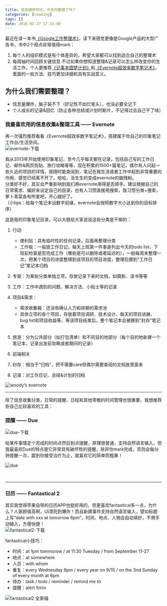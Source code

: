 ```yaml
---
title: 信息爆炸时代，今天你整理了吗？
categories: [reading]
tags: []
date: 2016-02-27 17:33:08
---
```


最近在读一本书[《Google工作整理术》](http://book.douban.com/subject/26671649/)，读下来感觉更像是Google产品的大型广告书，书中2个观点非常值得mark：

1.  每个人的组织模式是有个体差异的，希望大家都可以找到适合自己的整理术
2.  每周抽时间回顾关键信息
不过如果你想知道整理&amp;记录可以怎么样改变你的生活工作，个人更推荐[《记事本圆梦计划》](http://book.douban.com/subject/2033803/)和[《Evernote超效率数字笔记术》](http://book.douban.com/subject/24524405/)，里面的一些方法、技巧更加详细和具有实战意义。

<!--more-->

## 为什么我们需要整理？

*   信息量爆炸，脑子装不下（好记性不如烂笔头），也没必要全记下
*   个人成长的记录&amp;回忆（防止各种总结或计划时断片，不记得过去自己干了啥）

### 我最喜欢用的信息收集&amp;整理工具 —— Evernote

再一次强烈推荐看看《Evernote超效率数字笔记术》，搭建属于你自己的印象笔记工作台/生活空间。  
![evernote-下载](http://cdn.sinacloud.net/woodysblog/information-organize/evernote-download.jpg)
  
我从2013年开始使用印象笔记，至今几乎每天都在记录，包括自己写的工作日记、邮件&amp;网页剪贴、旅行攻略等等，现在积累的1500+篇笔记，偶尔有人问起一些久远的项目的详情，我随时能查阅到，笔记在我生活或者工作中起到非常重要的作用，感觉已经离不开了，哈哈，活生生的变成evernote的脑残粉。  
分类好不好，其实会严重影响到我们用evernote用得是否顺手。建议根据自己的日常需求、偏好来设定自己的目录，也有人习惯直接用搜索，我习惯分类+搜索，萝卜青菜各有所爱吧，开心就好了。  
（小tips：给每个笔记本设数字前缀，evernote会按照数字大小达到你的目标排序）
  
这是我的印象笔记目录，可以大致给大家说说这些分类是干嘛的：

1.  行动

    *   便利贴：具有临时性的任何记录，后面再整理分类
    *   工作板：一般放工作日记，每天上班第一件事是列出今天的todo list，下班前检查是否完成工作（哪些是可以删除或者延迟的），一般每周末整理一次，把某个项目的进度整理到该项目的项目进度，整理后挪到“工作日记”笔记本归档

2.  专案：为某些分类单独立项，存放记录下来的文档，如摄影、读书等等
3.  工作：工作中遇到的问题、解决方法、小贴士等的记录
4.  项目&amp;需求：

    *   需求收集箱：还没有确认人力和排期的需求池
    *   具体立项的各个项目，存放着项目调研、技术设计、每天的项目进展、bug list和项目收益等，等该项目结束后，整个笔记本会被挪到“封存”笔记本

5.  旅游：分为公共部分（如打包清单）和不同目的地部分（每个目的地新建一个笔记本，记录出发前攻略或者期间的记录）
6.  前端相关
7.  封存：相当于“归档”，把不需要care但偶尔需要查阅的文档放里面来
8.  记录：对工作日记、总结&amp;计划的归档
  
![woody’s evernote](http://cdn.sinacloud.net/woodysblog/information-organize/woody-evernote.png)

* * *

除了信息收集分类，日常的提醒、日程和其他零散的时间管理也很重要，我想推荐些自己比较喜欢的工具：

### 提醒 —— Due

![due-下载](http://cdn.sinacloud.net/woodysblog/information-organize/due-download.jpg)
  
给某件事情定个完成的时间点然后到点提醒，原理很普通，支持自然语言输入，但我最喜欢Due的特点是它非常具有破坏性的提醒，除非你mark完成，否则会每分钟提醒一次，震到你接受治疗为止，就喜欢它的简单而粗暴！
  
![due](http://cdn.sinacloud.net/woodysblog/information-organize/due.png)

&nbsp;

* * *

### 日历 —— Fantastical 2
  
其实我觉得苹果自带的日历APP也挺好用的，但更喜欢fantastical多一点，为什么？人家颜值高啊，UI漂亮到爆炸！而且新建事件支持自然语言输入，譬如标题上写“date with xxx at tomorrow 6pm”，时间、地点、人物会自动填好，不用手动输入，方便快捷！  
![fantastical2-下载](http://cdn.sinacloud.net/woodysblog/information-organize/fantastical2-download.jpg)

fantastical小技巧：

* 时间：at 1pm tommorow / at 11:30 Tuesday / from September 11-27
* 地点：at somewhere
* 人员：with whom
* 重复：every Wednesday 8pm / every year on 9/15 / on the 3nd Sunday of every month at 6pm
* 待办：task / todo / reminder / remind me to
* 提醒：alert 5min
  
![fantastical2 全家福](http://cdn.sinacloud.net/woodysblog/information-organize/fantastical-2.png)
